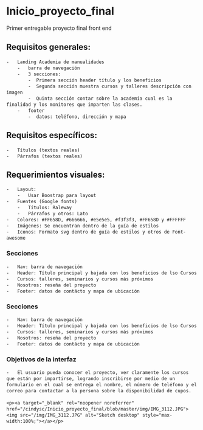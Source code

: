 # Inicio_proyecto_final
Primer entregable proyecto final front end

## Requisitos generales:
    -   Landing Academia de manualidades
        -   barra de navegación
        -   3 secciones:
            -  Primera sección header título y los beneficios
        	-  Segunda sección muestra cursos y talleres descripción con imagen
            -  Quinta sección contar sobre la academia cual es la finalidad y los monitores que imparten las clases.
        -   footer
            -  datos: teléfono, dirección y mapa

## Requisitos específicos:
    -   Títulos (textos reales)
    -   Párrafos (textos reales)

## Requerimientos visuales:
    -   Layout:
        -   Usar Boostrap para layout
    -   Fuentes (Google fonts)
        -   Títulos: Raleway
        -   Párrafos y otros: Lato
    -   Colores: #FF658D, #666666, #e5e5e5, #f3f3f3, #FF658D y #FFFFFF
    -   Imágenes: Se encuentran dentro de la guía de estilos
    -   Iconos: Formato svg dentro de guía de estilos y otros de Font-awesome

### Secciones
    -   Nav: barra de navegación
    -   Header: Título principal y bajada con los beneficios de lso Cursos
    -   Cursos: talleres, seminarios y cursos más próximos
    -   Nosotros: reseña del proyecto
    -   Footer: datos de contácto y mapa de ubicación

### Secciones
    -   Nav: barra de navegación
    -   Header: Título principal y bajada con los beneficios de lso Cursos
    -   Cursos: talleres, seminarios y cursos más próximos
    -   Nosotros: reseña del proyecto
    -   Footer: datos de contácto y mapa de ubicación

### Objetivos de la interfaz
    -   El usuario pueda conocer el proyecto, ver claramente los cursos que están por impartirse, logrando inscribirse por medio de un formulario en el cual se entrega el nombre, el número de teléfono y el correo para contactar a la persona sobre la disponibilidad de cupos.

    <p><a target="_blank" rel="noopener noreferrer" href="/cindysc/Inicio_proyecto_final/blob/master/img/IMG_3112.JPG"><img src="/img/IMG_3112.JPG" alt="Sketch desktop" style="max-width:100%;"></a></p>
